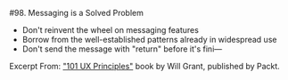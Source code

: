 #98. Messaging is a Solved Problem
-  Don't reinvent the wheel on messaging features
-  Borrow from the well-established patterns already in widespread use
-  Don't send the message with "return" before it's fini—

Excerpt From: ["101 UX Principles"](https://www.packtpub.com/web-development/101-ux-principles) book by Will Grant, published by Packt.
